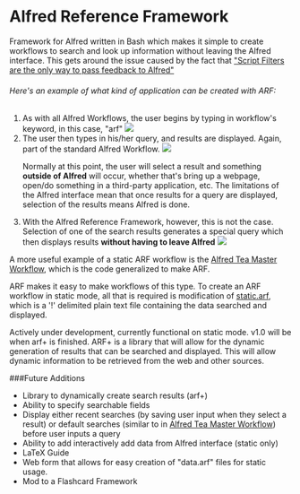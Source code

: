 Alfred Reference Framework
==========================

Framework for Alfred written in Bash which makes it simple to create workflows to search and look up information without leaving the Alfred interface. This gets around the issue caused by the fact that <a href="http://www.alfredforum.com/topic/5-generating-feedback-in-workflows/">"Script Filters are the only way to pass feedback to Alfred"</a>

###### Here's an example of what kind of application can be created with ARF:

<ol>

<li> As with all Alfred Workflows, the user begins by typing in workflow's keyword, in this case, "arf"
<img src="http://www.danieljchen.com/images/project/arf/keyword.png">

<li>The user then types in his/her query, and results are displayed. Again, part of the standard Alfred Workflow.
<img src="http://www.danieljchen.com/images/project/arf/search.png"><br>

Normally at this point, the user will select a result and something <b>outside of Alfred</b> will occur, whether that's bring up a webpage, open/do something in a third-party application, etc. The limitations of the Alfred interface mean that once results for a query are displayed, selection of the results means Alfred is done.<p>

<li>With the Alfred Reference Framework, however, this is not the case. Selection of one of the search results generates a special query which then displays results <b>without having to leave Alfred</b>

<img src="http://www.danieljchen.com/images/project/arf/display.png">

</ol>

A more useful example of a static ARF workflow is the <a href="https://github.com/cheniel/alfred-tea-master">Alfred Tea Master Workflow</a>, which is the code generalized to make ARF. 

ARF makes it easy to make workflows of this type. To create an ARF workflow in static mode, all that is required is modification of <a href="https://github.com/cheniel/alfred-reference-framework/blob/master/arf/data/static.arf">static.arf</a>, which is a '!' delimited plain text file containing the data searched and displayed.

Actively under development, currently functional on static mode. v1.0 will be when arf+ is finished. ARF+ is a library that will allow for the dynamic generation of results that can be searched and displayed. This will allow dynamic information to be retrieved from the web and other sources.

###Future Additions
<ul>
<li> Library to dynamically create search results (arf+)
<li> Ability to specify searchable fields
<li> Display either recent searches (by saving user input when they select a result) or default searches (similar to in <a href="https://github.com/cheniel/alfred-tea-master">Alfred Tea Master Workflow</a>) before user inputs a query
<li> Ability to add interactively add data from Alfred interface (static only)
<li> LaTeX Guide
<li> Web form that allows for easy creation of "data.arf" files for static usage.
<li> Mod to a Flashcard Framework
</ul>
